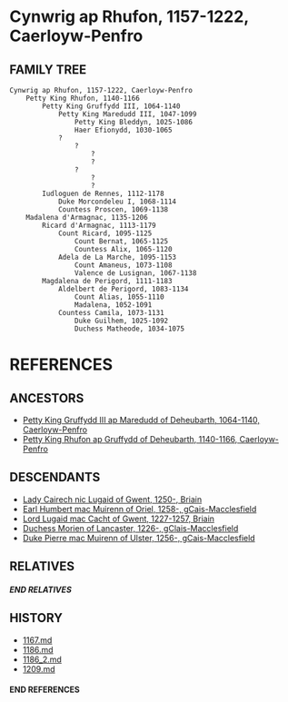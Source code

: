 # Cynwrig ap Rhufon, 1157-1222, Caerloyw-Penfro

## FAMILY TREE 
```
Cynwrig ap Rhufon, 1157-1222, Caerloyw-Penfro
    Petty King Rhufon, 1140-1166
        Petty King Gruffydd III, 1064-1140
            Petty King Maredudd III, 1047-1099
                Petty King Bleddyn, 1025-1086
                Haer Efionydd, 1030-1065
            ?
                ?
                    ?
                    ?
                ?
                    ?
                    ?
        Iudloguen de Rennes, 1112-1178
            Duke Morcondeleu I, 1068-1114
            Countess Proscen, 1069-1138
    Madalena d'Armagnac, 1135-1206
        Ricard d'Armagnac, 1113-1179
            Count Ricard, 1095-1125
                Count Bernat, 1065-1125
                Countess Alix, 1065-1120
            Adela de La Marche, 1095-1153
                Count Amaneus, 1073-1108
                Valence de Lusignan, 1067-1138
        Magdalena de Perigord, 1111-1183
            Aldelbert de Perigord, 1083-1134
                Count Alias, 1055-1110
                Madalena, 1052-1091
            Countess Camila, 1073-1131
                Duke Guilhem, 1025-1092
                Duchess Matheode, 1034-1075
```


# REFERENCES

## ANCESTORS
* [Petty King Gruffydd III ap Maredudd of Deheubarth, 1064-1140, Caerloyw-Penfro](gruffydd_iii_ap_maredudd_1064.md)
* [Petty King Rhufon ap Gruffydd of Deheubarth, 1140-1166, Caerloyw-Penfro](rhufon_ap_gruffydd_1140.md)

## DESCENDANTS
* [Lady Cairech nic Lugaid of Gwent, 1250-, Briain](cairech_nic_lugaid_1250.md)
* [Earl Humbert mac Muirenn of Oriel, 1258-, gCais-Macclesfield](humbert_mac_muirenn_1258.md)
* [Lord Lugaid mac Cacht of Gwent, 1227-1257, Briain](lugaid_mac_cacht_1227.md)
* [Duchess Morien of Lancaster, 1226-, gClais-Macclesfield](morien_1226.md)
* [Duke Pierre mac Muirenn of Ulster, 1256-, gCais-Macclesfield](pierre_mac_muirenn_1256.md)

## RELATIVES

##### END RELATIVES 
## HISTORY
* [1167.md](../h/1167.md)
* [1186.md](../h/1186.md)
* [1186_2.md](../h/1186_2.md)
* [1209.md](../h/1209.md)

#### END REFERENCES
